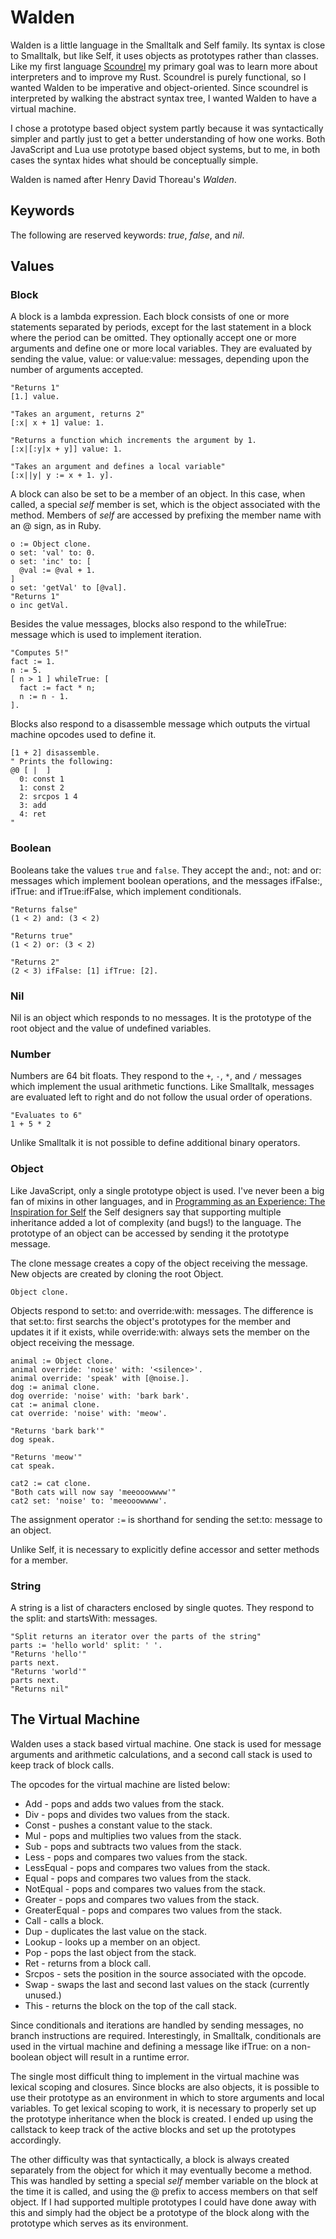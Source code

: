 Walden
======

Walden is a little language in the Smalltalk and Self family. Its syntax is
close to Smalltalk, but like Self, it uses objects as prototypes rather than
classes. Like my first language [Scoundrel](https://github.io/dminor/scoundrel)
my primary goal was to learn more about interpreters and to improve my Rust.
Scoundrel is purely functional, so I wanted Walden to be imperative and
object-oriented. Since scoundrel is interpreted by walking the abstract
syntax tree, I wanted Walden to have a virtual machine.

I chose a prototype based object system partly because it was syntactically
simpler and partly just to get a better understanding of how one works. Both
JavaScript and Lua use prototype based object systems, but to me, in both
cases the syntax hides what should be conceptually simple.

Walden is named after Henry David Thoreau's *Walden*.

Keywords
--------

The following are reserved keywords: *true*, *false*, and *nil*.

Values
------

### Block

A block is a lambda expression. Each block consists of one or more statements
separated by periods, except for the last statement in a block where the
period can be omitted. They optionally accept one or more arguments
and define one or more local variables. They are evaluated by sending the
value, value: or value:value: messages, depending upon the number of arguments
accepted.

```
"Returns 1"
[1.] value.

"Takes an argument, returns 2"
[:x| x + 1] value: 1.

"Returns a function which increments the argument by 1.
[:x|[:y|x + y]] value: 1.

"Takes an argument and defines a local variable"
[:x||y| y := x + 1. y].
```

A block can also be set to be a member of an object. In this case, when called,
a special *self* member is set, which is the object associated with the method.
Members of *self* are accessed by prefixing the member name with an @ sign, as
in Ruby.

```
o := Object clone.
o set: 'val' to: 0.
o set: 'inc' to: [
  @val := @val + 1.
]
o set: 'getVal' to [@val].
"Returns 1"
o inc getVal.
```

Besides the value messages, blocks also respond to the whileTrue: message which
is used to implement iteration.
```
"Computes 5!"
fact := 1.
n := 5.
[ n > 1 ] whileTrue: [
  fact := fact * n;
  n := n - 1.
].
```

Blocks also respond to a disassemble message which outputs the virtual machine
opcodes used to define it.
```
[1 + 2] disassemble.
" Prints the following:
@0 [ |  ]
  0: const 1
  1: const 2
  2: srcpos 1 4
  3: add
  4: ret
"
```

### Boolean

Booleans take the values `true` and `false`. They accept the and:, not: and or:
messages which implement boolean operations, and the messages ifFalse:, ifTrue:
and ifTrue:ifFalse, which implement conditionals.
```
"Returns false"
(1 < 2) and: (3 < 2)

"Returns true"
(1 < 2) or: (3 < 2)

"Returns 2"
(2 < 3) ifFalse: [1] ifTrue: [2].
```

### Nil

Nil is an object which responds to no messages. It is the prototype of the
root object and the value of undefined variables.

### Number

Numbers are 64 bit floats. They respond to the `+`, `-`, `*`, and `/` messages
which implement the usual arithmetic functions. Like Smalltalk, messages are
evaluated left to right and do not follow the usual order of operations.

```
"Evaluates to 6"
1 + 5 * 2
```

Unlike Smalltalk it is not possible to define additional binary operators.

### Object

Like JavaScript, only a single prototype object is used. I've never been a big
fan of mixins in other languages, and in
[Programming as an Experience: The Inspiration for Self](http://bibliography.selflanguage.org/programming-as-experience.html)
the Self designers say that supporting multiple inheritance added a lot of
complexity (and bugs!) to the language. The prototype of an object can be
accessed by sending it the prototype message.

The clone message creates a copy of the object receiving the message. New
objects are created by cloning the root Object.

```
Object clone.
```

Objects respond to set:to: and override:with: messages. The difference is
that set:to: first searchs the object's prototypes for the member and updates
it if it exists, while override:with: always sets the member on the object
receiving the message.
```
animal := Object clone.
animal override: 'noise' with: '<silence>'.
animal override: 'speak' with [@noise.].
dog := animal clone.
dog override: 'noise' with: 'bark bark'.
cat := animal clone.
cat override: 'noise' with: 'meow'.

"Returns 'bark bark'"
dog speak.

"Returns 'meow'"
cat speak.

cat2 := cat clone.
"Both cats will now say 'meeooowwww'"
cat2 set: 'noise' to: 'meeooowwww'.
```

The assignment operator ```:=``` is shorthand for sending the set:to: message
to an object.

Unlike Self, it is necessary to explicitly define accessor and setter methods
for a member.

### String

A string is a list of characters enclosed by single quotes. They respond to
the split: and startsWith: messages.

```
"Split returns an iterator over the parts of the string"
parts := 'hello world' split: ' '.
"Returns 'hello'"
parts next.
"Returns 'world'"
parts next.
"Returns nil"

```

The Virtual Machine
-------------------

Walden uses a stack based virtual machine. One stack is used for message
arguments and arithmetic calculations, and a second call stack is used to keep
track of block calls.

The opcodes for the virtual machine are listed below:
* Add - pops and adds two values from the stack.
* Div - pops and divides two values from the stack.
* Const - pushes a constant value to the stack.
* Mul - pops and multiplies two values from the stack.
* Sub - pops and subtracts two values from the stack.
* Less - pops and compares two values from the stack.
* LessEqual - pops and compares two values from the stack.
* Equal - pops and compares two values from the stack.
* NotEqual - pops and compares two values from the stack.
* Greater - pops and compares two values from the stack.
* GreaterEqual - pops and compares two values from the stack.
* Call - calls a block.
* Dup - duplicates the last value on the stack.
* Lookup - looks up a member on an object.
* Pop - pops the last object from the stack.
* Ret - returns from a block call.
* Srcpos - sets the position in the source associated with the opcode.
* Swap - swaps the last and second last values on the stack (currently unused.)
* This - returns the block on the top of the call stack.

Since conditionals and iterations are handled by sending messages, no branch
instructions are required. Interestingly, in Smalltalk, conditionals are used
in the virtual machine and defining a message like ifTrue: on a non-boolean
object will result in a runtime error.

The single most difficult thing to implement in the virtual machine was
lexical scoping and closures. Since blocks are also objects, it is possible to
use their prototype as an environment in which to store arguments and local
variables. To get lexical scoping to work, it is necessary to properly set up
the prototype inheritance when the block is created. I ended up using the
callstack to keep track of the active blocks and set up the prototypes
accordingly.

The other difficulty was that syntactically, a block is always created
separately from the object for which it may eventually become a method. This
was handled by setting a special *self* member variable on the block at the
time it is called, and using the @ prefix to access members on that self object.
If I had supported multiple prototypes I could have done away with this and
simply had the object be a prototype of the block along with the prototype
which serves as its environment.
